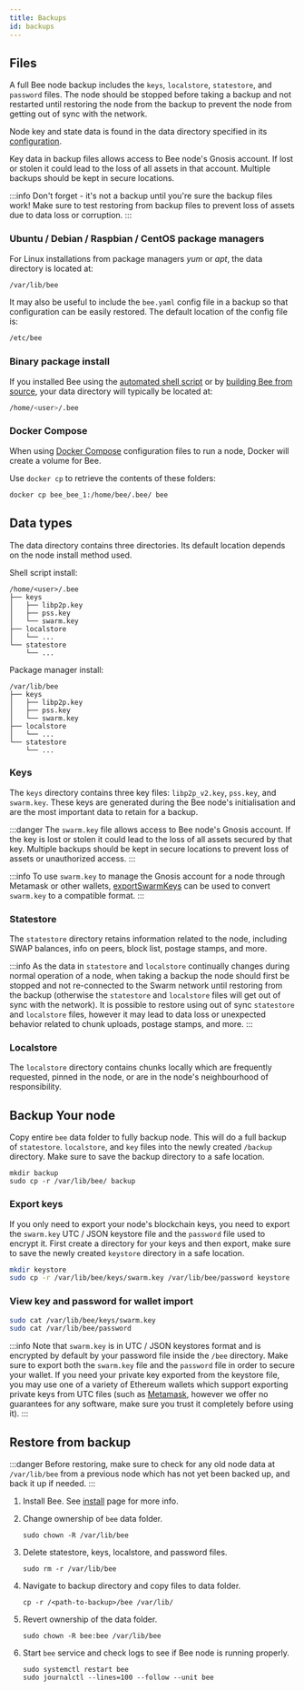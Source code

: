 ```yaml
---
title: Backups
id: backups
---
```


## Files

A full Bee node backup includes the `keys`, `localstore`, `statestore`, and `password` files. The node should be stopped before taking a backup and not restarted until restoring the node from the backup to prevent the node from getting out of sync with the network.

Node key and state data is found in the data directory specified in its [configuration](configuration).

Key data in backup files allows access to Bee node's Gnosis account. If lost or stolen it could lead to the loss of all assets in that account. Multiple backups should be kept in secure locations.

:::info
Don't forget - it's not a backup until you're sure the backup files work! Make sure to test restoring from backup files to prevent loss of assets due to data loss or corruption.
:::

### Ubuntu / Debian / Raspbian / CentOS package managers

For Linux installations from package managers _yum_ or _apt_, the data directory is located at:

```bash
/var/lib/bee
```

It may also be useful to include the `bee.yaml` config file in a backup so that configuration can be easily restored. The default location of the config file is:

```bash
/etc/bee
```

### Binary package install

If you installed Bee using the [automated shell script](/docs/bee/installation/install#shell-script-install-alternate-method) or by [building Bee from source](/docs/bee/installation/build-from-source), your data directory will typically be located at:

```bash
/home/<user>/.bee
```

### Docker Compose

When using [Docker Compose](/docs/bee/installation/docker) configuration files to run a node, Docker will create a volume for Bee.

Use `docker cp` to retrieve the contents of these folders:

```bash
docker cp bee_bee_1:/home/bee/.bee/ bee
```

## Data types

The data directory contains three directories. Its default location depends on the node install method used.

Shell script install:

```
/home/<user>/.bee
├── keys
│   ├── libp2p.key
│   ├── pss.key
│   └── swarm.key
├── localstore
│   └── ...
└── statestore
    └── ...
```

Package manager install:

```
/var/lib/bee
├── keys
│   ├── libp2p.key
│   ├── pss.key
│   └── swarm.key
├── localstore
│   └── ...
└── statestore
    └── ...
```

### Keys

The `keys` directory contains three key files: `libp2p_v2.key`, `pss.key`, and `swarm.key`. These keys are generated during the Bee node's initialisation and are the most important data to retain for a backup.

:::danger
The `swarm.key` file allows access to Bee node's Gnosis account. If the key is lost or stolen it could lead to the loss of all assets secured by that key. Multiple backups should be kept in secure locations to prevent loss of assets or unauthorized access.
:::

:::info
To use `swarm.key` to manage the Gnosis account for a node through Metamask or other wallets, [exportSwarmKeys](https://github.com/ethersphere/exportSwarmKey) can be used to convert `swarm.key` to a compatible format.
:::

### Statestore

The `statestore` directory retains information related to the node,
including SWAP balances, info on peers, block list, postage stamps, and more.

:::info
As the data in `statestore` and `localstore` continually changes during normal operation of a node, when taking a backup the node should first be stopped and not re-connected to the Swarm network until restoring from the backup (otherwise the `statestore` and `localstore` files will get out of sync with the network). It is possible to restore using out of sync `statestore` and `localstore` files, however it may lead to data loss or unexpected behavior related to chunk uploads, postage stamps, and more. 
:::

### Localstore

The `localstore` directory contains chunks locally which are frequently requested, pinned in the node, or are in the node's neighbourhood of responsibility.

## Backup Your node


Copy entire `bee` data folder to fully backup node. This will do a full backup of `statestore`. `localstore`, and `key` files into the newly created `/backup` directory. Make sure to save the backup directory to a safe location.
```
mkdir backup
sudo cp -r /var/lib/bee/ backup
```
    
### Export keys

If you only need to export your node's blockchain keys, you need to export the `swarm.key` UTC / JSON keystore file and the `password` file used to encrypt it. First create a directory for your keys and then export, make sure to save the newly created `keystore` directory in a safe location.  


```bash
mkdir keystore
sudo cp -r /var/lib/bee/keys/swarm.key /var/lib/bee/password keystore    

```

### View key and password for wallet import 

```bash
sudo cat /var/lib/bee/keys/swarm.key 
sudo cat /var/lib/bee/password
```

:::info
Note that `swarm.key` is in UTC / JSON keystores format and is encrypted by default by your password file inside the `/bee` directory. Make sure to export both the `swarm.key` file and the `password` file in order to secure your wallet. If you need your private key exported from the keystore file, you may use one of a variety of Ethereum wallets which support exporting private keys from UTC files (such as [Metamask](https://metamask.io/), however we offer no guarantees for any software, make sure you trust it completely before using it). 
:::

## Restore from backup

:::danger
Before restoring, make sure to check for any old node data at `/var/lib/bee` from a previous node which has not yet been backed up, and back it up if needed.
:::


1. Install Bee. See [install](/docs/bee/installation/install/) page for more info.

1. Change ownership of `bee` data folder.

    ```
    sudo chown -R /var/lib/bee
    ```
    
1. Delete statestore, keys, localstore, and password files.

    ```
    sudo rm -r /var/lib/bee
    ```

1. Navigate to backup directory and copy files to data folder.

    ```
    cp -r /<path-to-backup>/bee /var/lib/
    ```
    
1. Revert ownership of the data folder. 
    ```
    sudo chown -R bee:bee /var/lib/bee
    ```
1. Start `bee` service and check logs to see if Bee node is running properly.
    ```
    sudo systemctl restart bee
    sudo journalctl --lines=100 --follow --unit bee      
    ```

